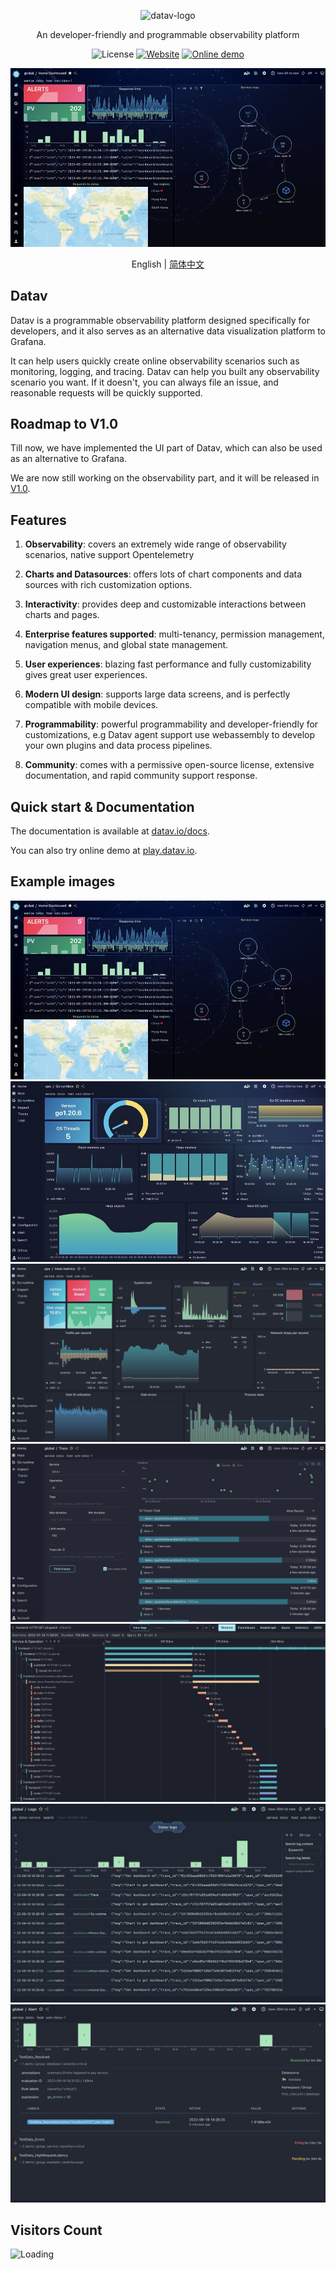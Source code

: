<p align="center">
  <img src="https://datav.io/logo.png" alt="datav-logo" width="60" />
</p>

<p align="center">
   An developer-friendly and programmable observability platform
</p>

<p align="center">
    <img alt="License" src="https://img.shields.io/badge/license-Apache2.0-brightgreen"> 
    <a href="https://datav.io"><img alt="Website" src="https://img.shields.io/badge/Website-datav.io-blue"></a>
    <a href="https://play.datav.io"><img alt="Online demo" src="https://img.shields.io/badge/Online-demo-blue"></a>
</p>

<div>
  <img src="https://github.com/data-observe/assets/blob/main/datav-readme/home-example1.jpg?raw=true" />
  <p align="center">
    English | <a href="./README_CN.md">简体中文</a>
  </p>
</div>
  



## Datav

Datav is a programmable observability platform designed specifically for developers, and it also serves as an alternative data visualization platform to Grafana. 

It can help users quickly create online observability scenarios such as monitoring, logging, and tracing. Datav can help you built any observability scenario you want. If it doesn't, you can always file an issue, and reasonable requests will be quickly supported.

## Roadmap to V1.0

Till now, we have implemented the UI part of Datav, which can also be used as an alternative to Grafana.

We are now still working on the observability part, and it will be released in [V1.0](https://github.com/data-observe/datav/milestone/7).

## Features

1. **Observability**: covers an extremely wide range of observability scenarios, native support Opentelemetry
   
2. **Charts and Datasources**: offers lots of chart components and data sources with rich customization options.

3. **Interactivity**: provides deep and customizable interactions between charts and pages.

4. **Enterprise features supported**: multi-tenancy, permission management, navigation menus, and global state management.

5. **User experiences**: blazing fast performance and fully customizability gives great user experiences.

6. **Modern UI design**: supports large data screens, and is perfectly compatible with mobile devices.

7. **Programmability**: powerful programmability and developer-friendly for customizations, e.g Datav agent support use webassembly to develop your own plugins and data process pipelines.

8. **Community**: comes with a permissive open-source license, extensive documentation, and rapid community support response.

## Quick start & Documentation

The documentation is available at [datav.io/docs](https://datav.io/docs).

You can also try online demo at [play.datav.io](https://play.datav.io).


## Example images

<img src="https://github.com/data-observe/assets/blob/main/datav-readme/home-example1.jpg?raw=true" />

<img src="https://github.com/data-observe/assets/blob/main/datav-readme/runtime-example.jpg?raw=true" />

<img src="https://github.com/data-observe/assets/blob/main/datav-readme/host-example.jpg?raw=true" />

<img src="https://github.com/data-observe/assets/blob/main/datav-readme/trace-search-example.jpg?raw=true" />

<img src="https://github.com/data-observe/assets/blob/main/datav-readme/trace-example.jpg?raw=true" />

<img src="https://github.com/data-observe/assets/blob/main/datav-readme/log-example.jpg?raw=true" />

<img src="https://github.com/data-observe/assets/blob/main/datav-readme/alert-example.jpg?raw=true" />






## Visitors Count

<img align="left" src = "https://profile-counter.glitch.me/datav/count.svg" alt="Loading" />

